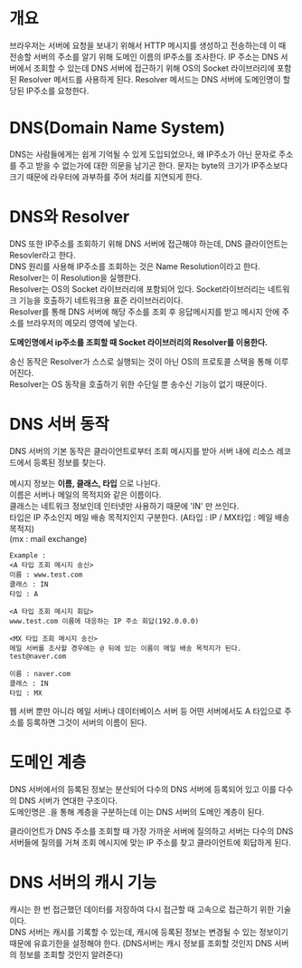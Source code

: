 # 개요
브라우저는 서버에 요청을 보내기 위해서 HTTP 메시지를 생성하고 전송하는데 이 때 전송할 서버의 주소를 알기 위해 도메인 이름의 IP주소를 조사한다. 
IP 주소는 DNS 서버에서 조회할 수 있는데 DNS 서버에 접근하기 위해 OS의 Socket 라이브러리에 포함된 Resolver 메서드를 사용하게 된다. 
Resolver 메서드는 DNS 서버에 도메인명이 할당된 IP주소를 요청한다.

# DNS(Domain Name System)
DNS는 사람들에게는 쉽게 기억될 수 있게 도입되었으나, 왜 IP주소가 아닌 문자로 주소를 주고 받을 수 없는가에 대한 의문을 남기곤 한다.
문자는 byte의 크기가 IP주소보다 크기 때문에 라우터에 과부하를 주어 처리를 지연되게 한다.

# DNS와 Resolver
DNS 또한 IP주소를 조회하기 위해 DNS 서버에 접근해야 하는데, DNS 클라이언트는 Resovler라고 한다. <br/>
DNS 원리를 사용해 IP주소를 조회하는 것은 Name Resolution이라고 한다. <br/>
Resolver는 이 Resolution을 실행한다. <br/>
Resolver는 OS의 Socket 라이브러리에 포함되어 있다. Socket라이브러리는 네트워크 기능을 호출하기 네트워크용 표준 라이브러리이다. <br/>
Resolver를 통해 DNS 서버에 해당 주소를 조회 후 응답메시지를 받고 메시지 안에 주소를 브라우저의 메모리 영역에 넣는다. <br/>

**도메인명에서 ip주소를 조회할 때 Socket 라이브러리의 Resolver를 이용한다.**

송신 동작은 Resolver가 스스로 실행되는 것이 아닌 OS의 프로토콜 스택을 통해 이루어진다. <br/>
Resolver는 OS 동작을 호출하기 위한 수단일 뿐 송수신 기능이 없기 때문이다.

# DNS 서버 동작
DNS 서버의 기본 동작은 클라이언트로부터 조회 메시지를 받아 서버 내에 리소스 레코드에서 등록된 정보를 찾는다. <br/>
<br/>
메시지 정보는 **이름, 클래스, 타입** 으로 나뉜다. <br/>
이름은 서버나 메일의 목적지와 같은 이름이다.<br/>
클래스는 네트워크 정보인데 인터넷만 사용하기 때문에 'IN' 만 쓰인다. <br/>
타입은 IP 주소인지 메일 배송 목적지인지 구분한다. (A타입 : IP / MX타입 : 메일 배송 목적지) <br/>
(mx : mail exchange)

```
Example :
<A 타입 조회 메시지 송신>
이름 : www.test.com
클래스 : IN
타입 : A

<A 타입 조회 메시지 회답>
www.test.com 이름에 대응하는 IP 주소 회답(192.0.0.0)

<MX 타입 조회 메시지 송신>
메일 서버를 조사할 경우에는 @ 뒤에 있는 이름이 메일 배송 목적지가 된다.
test@naver.com 

이름 : naver.com
클래스 : IN
타입 : MX
```

웹 서버 뿐만 아니라 메일 서버나 데이터베이스 서버 등 어떤 서버에서도 A 타입으로 주소를 등록하면 그것이 서버의 이름이 된다. <br/>


# 도메인 계층
DNS 서버에서의 등록된 정보는 분산되어 다수의 DNS 서버에 등록되어 있고 이를 다수의 DNS 서버가 연대한 구조이다. <br/>
도메인명은 .을 통해 계층을 구분하는데 이는 DNS 서버의 도메인 계층이 된다. <br/>

클라이언트가 DNS 주소를 조회할 때 가장 가까운 서버에 질의하고 서버는 다수의 DNS 서버들에 질의를 거쳐 조회 메시지에 맞는 IP 주소를 찾고 클라이언트에 회답하게 된다. <br/>

# DNS 서버의 캐시 기능
캐시는 한 번 접근했던 데이터를 저장하여 다시 접근할 때 고속으로 접근하기 위한 기술이다. <br/>
DNS 서버는 캐시를 기록할 수 있는데, 캐시에 등록된 정보는 변경될 수 있는 정보이기 때문에 유효기한을 설정해야 한다.
(DNS서버는 캐시 정보를 조회할 것인지 DNS 서버의 정보를 조회할 것인지 알려준다)



